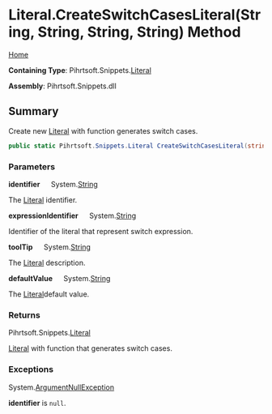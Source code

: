 # Literal\.CreateSwitchCasesLiteral\(String, String, String, String\) Method

[Home](../../../../README.md)

**Containing Type**: Pihrtsoft\.Snippets\.[Literal](../README.md)

**Assembly**: Pihrtsoft\.Snippets\.dll

## Summary

Create new [Literal](../README.md) with function generates switch cases\.

```csharp
public static Pihrtsoft.Snippets.Literal CreateSwitchCasesLiteral(string identifier, string expressionIdentifier, string toolTip = null, string defaultValue = "default:")
```

### Parameters

**identifier** &emsp; System\.[String](https://docs.microsoft.com/en-us/dotnet/api/system.string)

The [Literal](../README.md) identifier\.

**expressionIdentifier** &emsp; System\.[String](https://docs.microsoft.com/en-us/dotnet/api/system.string)

Identifier of the literal that represent switch expression\.

**toolTip** &emsp; System\.[String](https://docs.microsoft.com/en-us/dotnet/api/system.string)

The [Literal](../README.md) description\.

**defaultValue** &emsp; System\.[String](https://docs.microsoft.com/en-us/dotnet/api/system.string)

The [Literal](../README.md)default value\.

### Returns

Pihrtsoft\.Snippets\.[Literal](../README.md)

[Literal](../README.md) with function that generates switch cases\.

### Exceptions

System\.[ArgumentNullException](https://docs.microsoft.com/en-us/dotnet/api/system.argumentnullexception)

**identifier** is `null`\.

